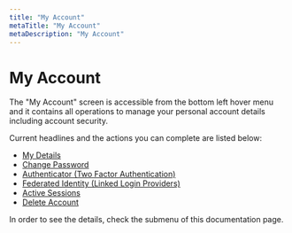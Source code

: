 ```yaml
---
title: "My Account"
metaTitle: "My Account"
metaDescription: "My Account"
---
```


# My Account

The "My Account" screen is accessible from the bottom left hover menu and it contains all operations to manage your personal account details including account security.

Current headlines and the actions you can complete are listed below:

- [My Details](/account/my-account/account-management/my-details)
- [Change Password](/account/my-account/account-management/change-password)
- [Authenticator (Two Factor Authentication)](/account/my-account/account-management/authenticator-two-factor-authentication)
- [Federated Identity (Linked Login Providers)](/account/my-account/account-management/federated-identity-linked-login-providers)
- [Active Sessions](/account/my-account/account-management/active-sessions)
- [Delete Account](/account/my-account/account-management/delete-account)

In order to see the details, check the submenu of this documentation page.
